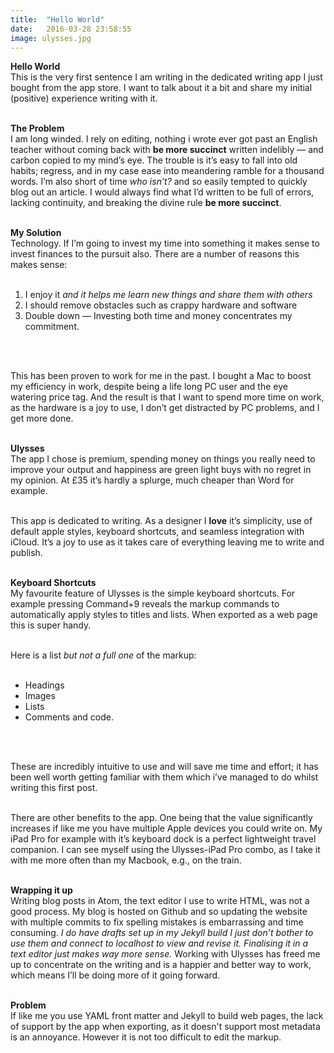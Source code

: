 ```yaml
---
title:  "Hello World"
date:   2016-03-28 23:58:55
image: ulysses.jpg
---
```


<strong>Hello World</strong><br>
This is the very first sentence I am writing in the dedicated writing app I just bought from the app store. I want to talk about it a bit and share my initial (positive) experience writing with it.<br><br>

<strong>The Problem</strong><br>
I am long winded. I rely on editing, nothing i wrote ever got past an English teacher without coming back with <strong>be more succinct</strong> written indelibly — and carbon copied to my mind’s eye. The trouble is it’s easy to fall into old habits; regress, and in my case ease into meandering ramble for a thousand words. I’m also short of time <em>who isn’t?</em> and so easily tempted to quickly blog out an article. I would always find what I’d written to be full of errors, lacking continuity, and breaking the divine rule <strong>be more succinct</strong>.<br><br>

<strong>My Solution</strong><br>
Technology. If I’m going to invest my time into something it makes sense to invest finances to the pursuit also. There are a number of reasons this makes sense:<br><br>

<ol>
<li> I enjoy it <em>and it helps me learn new things and share them with others</em></li>
<li> I should remove obstacles such as crappy hardware and software</li>
<li> Double down — Investing both time and money concentrates my commitment.</li>
</ol><br><br>

This has been proven to work for me in the past. I bought a Mac to boost my efficiency in work, despite being a life long PC user and the eye watering price tag. And the result is that I want to spend more time on work, as the hardware is a joy to use, I don’t get distracted by PC problems, and I get more done.<br><br>

<strong>Ulysses</strong><br>
The app I chose is premium, spending money on things you really need to improve your output and happiness are green light buys with no regret in my opinion. At £35 it’s hardly a splurge, much cheaper than Word for example.<br><br>

This app is dedicated to writing. As a designer I <strong>love</strong> it’s simplicity, use of default apple styles, keyboard shortcuts, and seamless integration with iCloud. It’s a joy to use as it takes care of everything leaving me to write and publish.<br><br>

<strong>Keyboard Shortcuts</strong><br>
My favourite feature of Ulysses is the simple keyboard shortcuts. For example pressing Command+9 reveals the markup commands to automatically apply styles to titles and lists. When exported as a web page this is super handy.<br><br>

Here is a list <em>but not a full one</em> of the markup:<br><br>

<ul>
<li> Headings</li>
<li> Images</li>
<li> Lists</li>
<li> Comments and code.</li>
</ul><br><br>

These are incredibly intuitive to use and will save me time and effort; it has been well worth getting familiar with them which i’ve managed to do whilst writing this first post.<br><br>

There are other benefits to the app. One being that the value significantly increases if like me you have multiple Apple devices you could write on. My iPad Pro for example with it’s keyboard dock is a perfect lightweight travel companion. I can see myself using the Ulysses-iPad Pro combo, as I take it with me more often than my Macbook, e.g., on the train.<br><br>

<strong>Wrapping it up</strong><br>
Writing blog posts in Atom, the text editor I use to write HTML, was not a good process. My blog is hosted on Github and so updating the website with multiple commits to fix spelling mistakes is embarrassing and time consuming. <em>I do have drafts set up in my Jekyll build I just don’t bother to use them and connect to localhost to view and revise it. Finalising it in a text editor just makes way more sense.</em> Working with Ulysses has freed me up to concentrate on the writing and is a happier and better way to work, which means I’ll be doing more of it going forward.<br><br>

<strong>Problem</strong><br>
If like me you use YAML front matter and Jekyll to build web pages, the lack of support by the app when exporting, as it doesn't support most metadata is an annoyance. However it is not too difficult to edit the markup.<br><br>
